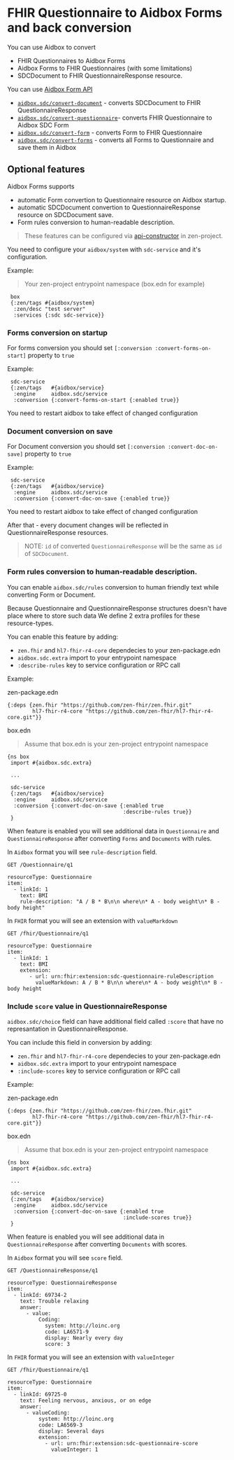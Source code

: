 # FHIR Questionnaire to Aidbox Forms and back conversion

You can use Aidbox to convert

* FHIR Questionnaires to Aidbox Forms
* Aidbox Forms to FHIR Questionnaires (with some limitations)
* SDCDocument to FHIR QuestionnaireResponse resource.

You can use [Aidbox Form API](../../../reference/aidbox-forms/api-reference.md)

* [`aidbox.sdc/convert-document`](../../../reference/aidbox-forms/api-reference.md#convert-document) - converts SDCDocument to FHIR QuestionnaireResponse
* [`aidbox.sdc/convert-questionnaire`](../../../reference/aidbox-forms/api-reference.md#convert-questionnaire)- converts FHIR Questionnaire to Aidbox SDC Form
* [`aidbox.sdc/convert-form`](../../../reference/aidbox-forms/api-reference.md#convert-form) - converts Form to FHIR Questionnaire
* [`aidbox.sdc/convert-forms`](../../../reference/aidbox-forms/api-reference.md#convert-forms) - converts all Forms to Questionnaire and save them in Aidbox

## Optional features

Aidbox Forms supports

* automatic Form convertion to Questionnaire resource on Aidbox startup.
* automatic SDCDocument convertion to QuestionnaireResponse resource on SDCDocument save.
* Form rules conversion to human-readable description.

> These features can be configured via [api-constructor](../../../deprecated/deprecated/zen-related/aidbox-api-constructor.md) in zen-project.

You need to configure your `aidbox/system` with `sdc-service` and it's configuration.

Example:

> Your zen-project entrypoint namespace (box.edn for example)

```
 box
 {:zen/tags #{aidbox/system}
  :zen/desc "test server"
  :services {:sdc sdc-service}}
```

### Forms conversion on startup

For forms conversion you should set `[:conversion :convert-forms-on-start]` property to `true`

Example:

```
 sdc-service
 {:zen/tags   #{aidbox/service}
  :engine     aidbox.sdc/service
  :conversion {:convert-forms-on-start {:enabled true}}
```

You need to restart aidbox to take effect of changed configuration

### Document conversion on save

For Document conversion you should set `[:conversion :convert-doc-on-save]` property to `true`

Example:

```
 sdc-service
 {:zen/tags   #{aidbox/service}
  :engine     aidbox.sdc/service
  :conversion {:convert-doc-on-save {:enabled true}}
```

You need to restart aidbox to take effect of changed configuration

After that - every document changes will be reflected in QuestionnaireResponse resources.

> NOTE: `id` of converted `QuestionnaireResponse` will be the same as `id` of `SDCDocument`.

### Form rules conversion to human-readable description.

You can enable `aidbox.sdc/rules` conversion to human friendly text while converting Form or Document.

Because Questionnaire and QuestionnaireResponse structures doesn't have place where to store such data We define 2 extra profiles for these resource-types.

You can enable this feature by adding:

* `zen.fhir` and `hl7-fhir-r4-core` dependecies to your zen-package.edn
* `aidbox.sdc.extra` import to your entrypoint namespace
* `:describe-rules` key to service configuration or RPC call

Example:

zen-package.edn

```
{:deps {zen.fhir "https://github.com/zen-fhir/zen.fhir.git"
        hl7-fhir-r4-core "https://github.com/zen-fhir/hl7-fhir-r4-core.git"}}
```

box.edn

> Assume that box.edn is your zen-project entrypoint namespace

```
{ns box
 import #{aidbox.sdc.extra}

 ...

 sdc-service
 {:zen/tags   #{aidbox/service}
  :engine     aidbox.sdc/service
  :conversion {:convert-doc-on-save {:enabled true
                                     :describe-rules true}}
 }
```

When feature is enabled you will see additional data in `Questionnaire` and `QuestionnaireResponse` after converting `Forms` and `Documents` with rules.

In `Aidbox` format you will see `rule-description` field.

```
GET /Questionnaire/q1

resourceType: Questionnaire
item:
  - linkId: 1
    text: BMI
    rule-description: "A / B * B\n\n where\n* A - body weight\n* B - body height"
```

In `FHIR` format you will see an extension with `valueMarkdown`

```
GET /fhir/Questionnaire/q1

resourceType: Questionnaire
item:
  - linkId: 1
    text: BMI
    extension:
       - url: urn:fhir:extension:sdc-questionnaire-ruleDescription
         valueMarkdown: A / B * B\n\n where\n* A - body weight\n* B - body height
```

### Include `score` value in QuestionnaireResponse

`aidbox.sdc/choice` field can have additional field called `:score` that have no represantation in QuestionnaireResponse.

You can include this field in conversion by adding:

* `zen.fhir` and `hl7-fhir-r4-core` dependecies to your zen-package.edn
* `aidbox.sdc.extra` import to your entrypoint namespace
* `:include-scores` key to service configuration or RPC call

Example:

zen-package.edn

```
{:deps {zen.fhir "https://github.com/zen-fhir/zen.fhir.git"
        hl7-fhir-r4-core "https://github.com/zen-fhir/hl7-fhir-r4-core.git"}}
```

box.edn

> Assume that box.edn is your zen-project entrypoint namespace

```
{ns box
 import #{aidbox.sdc.extra}

 ...

 sdc-service
 {:zen/tags   #{aidbox/service}
  :engine     aidbox.sdc/service
  :conversion {:convert-doc-on-save {:enabled true
                                     :include-scores true}}
 }
```

When feature is enabled you will see additional data in `QuestionnaireResponse` after converting `Documents` with scores.

In `Aidbox` format you will see `score` field.

```
GET /QuestionnaireResponse/q1

resourceType: QuestionnaireResponse
item:
  - linkId: 69734-2
   	text: Trouble relaxing
    answer:
      - value:
          Coding:
            system: http://loinc.org
            code: LA6571-9
            display: Nearly every day
            score: 3
```

In `FHIR` format you will see an extension with `valueInteger`

```
GET /fhir/Questionnaire/q1

resourceType: Questionnaire
item:
  - linkId: 69725-0
    text: Feeling nervous, anxious, or on edge
    answer:
      - valueCoding:
          system: http://loinc.org
          code: LA6569-3
          display: Several days
          extension:
            - url: urn:fhir:extension:sdc-questionnaire-score
              valueInteger: 1
```
